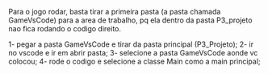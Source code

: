 Para o jogo rodar, basta tirar a primeira pasta (a pasta chamada GameVsCode) para a area de trabalho, pq ela dentro da pasta P3_projeto nao
fica rodando o codigo direito.

1- pegar a pasta GameVsCode e tirar da pasta principal (P3_Projeto);
2- ir no vscode e ir em abrir pasta;
3- selecione a pasta GameVsCode aonde vc colocou;
4- rode o codigo e selecione a classe Main como a main principal;
